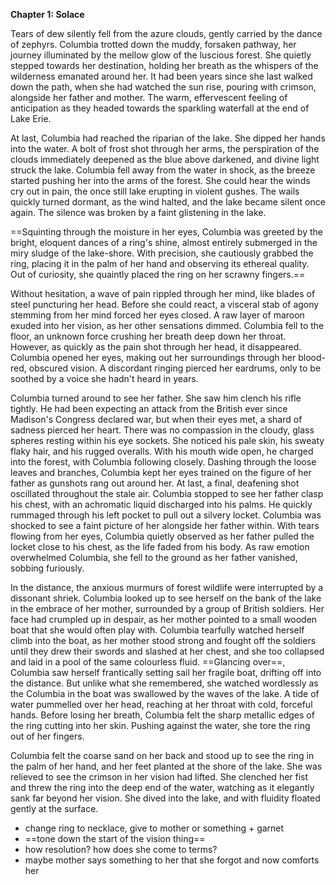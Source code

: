 **Chapter 1: Solace**

Tears of dew silently fell from the azure clouds, gently carried by the dance of zephyrs. Columbia trotted down the muddy, forsaken pathway, her journey illuminated by the mellow glow of the luscious forest. She quietly stepped towards her destination, holding her breath as the whispers of the wilderness emanated around her. It had been years since she last walked down the path, when she had watched the sun rise, pouring with crimson, alongside her father and mother. The warm, effervescent feeling of anticipation as they headed towards the sparkling waterfall at the end of Lake Erie.

At last, Columbia had reached the riparian of the lake. She dipped her hands into the water. A bolt of frost shot through her arms, the perspiration of the clouds immediately deepened as the blue above darkened, and divine light struck the lake. Columbia fell away from the water in shock, as the breeze started pushing her into the arms of the forest. She could hear the winds cry out in pain, the once still lake erupting in violent gushes. The wails quickly turned dormant, as the wind halted, and the lake became silent once again. The silence was broken by a faint glistening in the lake.

==Squinting through the moisture in her eyes, Columbia was greeted by the bright, eloquent dances of a ring's shine, almost entirely submerged in the miry sludge of the lake-shore. With precision, she cautiously grabbed the ring, placing it in the palm of her hand and observing its ethereal quality. Out of curiosity, she quaintly placed the ring on her scrawny fingers.==

Without hesitation, a wave of pain rippled through her mind, like blades of steel puncturing her head. Before she could react, a visceral stab of agony stemming from her mind forced her eyes closed. A raw layer of maroon exuded into her vision, as her other sensations dimmed. Columbia fell to the floor, an unknown force crushing her breath deep down her throat. However, as quickly as the pain shot through her head, it disappeared. Columbia opened her eyes, making out her surroundings through her blood-red, obscured vision. A discordant ringing pierced her eardrums, only to be soothed by a voice she hadn't heard in years.

Columbia turned around to see her father. She saw him clench his rifle tightly. He had been expecting an attack from the British ever since Madison's Congress declared war, but when their eyes met, a shard of sadness pierced her heart. There was no compassion in the cloudy, glass spheres resting within his eye sockets. She noticed his pale skin, his sweaty flaky hair, and his rugged overalls. With his mouth wide open, he charged into the forest, with Columbia following closely. Dashing through the loose leaves and branches, Columbia kept her eyes trained on the figure of her father as gunshots rang out around her. At last, a final, deafening shot oscillated throughout the stale air. Columbia stopped to see her father clasp his chest, with an achromatic liquid discharged into his palms. He quickly rummaged through his left pocket to pull out a silvery locket. Columbia was shocked to see a faint picture of her alongside her father within. With tears flowing from her eyes, Columbia quietly observed as her father pulled the locket close to his chest, as the life faded from his body. As raw emotion overwhelmed Columbia, she fell to the ground as her father vanished, sobbing furiously.

In the distance, the anxious murmurs of forest wildlife were interrupted by a dissonant shriek. Columbia looked up to see herself on the bank of the lake in the embrace of her mother, surrounded by a group of British soldiers. Her face had crumpled up in despair, as her mother pointed to a small wooden boat that she would often play with. Columbia tearfully watched herself climb into the boat, as her mother stood strong and fought off the soldiers until they drew their swords and slashed at her chest, and she too collapsed and laid in a pool of the same colourless fluid. ==Glancing over==, Columbia saw herself frantically setting sail her fragile boat, drifting off into the distance. But unlike what she remembered, she watched wordlessly as the Columbia in the boat was swallowed by the waves of the lake. A tide of water pummelled over her head, reaching at her throat with cold, forceful hands. Before losing her breath, Columbia felt the sharp metallic edges of the ring cutting into her skin. Pushing against the water, she tore the ring out of her fingers.

Columbia felt the coarse sand on her back and stood up to see the ring in the palm of her hand, and her feet planted at the shore of the lake. She was relieved to see the crimson in her vision had lifted. She clenched her fist and threw the ring into the deep end of the water, watching as it elegantly sank far beyond her vision. She dived into the lake, and with fluidity floated gently at the surface.

- change ring to necklace, give to mother or something + garnet
- ==tone down the start of the vision thing==
- how resolution? how does she come to terms?
- maybe mother says something to her that she forgot and now comforts her